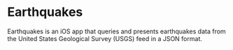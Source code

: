 # Earthquakes
Earthquakes is an iOS app that queries and presents earthquakes data from the United States Geological Survey (USGS) feed in a JSON format.

